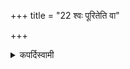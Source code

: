 +++
title = "22 श्वः पूरितेति वा"

+++

<details><summary>कपर्दिस्वामी</summary>

श्व-शब्दो ऽव्ययम्, आगामि-दिन-वाची, अधिकरण-वृत्तिश् च ।  
अन्वाधानानन्तर-दिने चन्द्रमाः **पूरिता** = चन्द्रमसः पूरणं भविता ।   
**श्वः** काले पूर्वाह्णे  
चन्द्रमाः **पूरिता** = चन्द्रादित्ययो परो विप्रकर्षस् स पर्वसन्धिरिति ।   
यागानुष्ठानात् पुरस्तात् पूर्वे-द्युः पौर्णमासीम् उपवसेत् । 

इयम् अनुमतिः ।  
अपरेद्युः पर्व-सन्धिर् यथा प्रयोग-मध्ये भवति, तथा यजेत ।  

<details>

<details><summary>हरदत्तः</summary>

**श्वः** प्रतिपत्-पर्व-सन्धिर् इति वा पूर्वेद्युर् _उपवसेत्_ ।  
उत्तरेद्युर् इज्या भवेत् ।  
अस्योपवास-विधेर् अयं विषयः -  
यस्यां पौर्णमास्यां पूर्वाह्णे सूर्या-चन्द्रमसोः परो विप्रकर्षस् तस्यां पूर्वेद्युर् उपवसेत् ॥
<details>

<details><summary>Müller</summary>

Or the day when one says, To-morrow it will be full.

#####  Commentary

In that case the day before should be observed as a day of abstinence. The real full moon would then take place in the fore-noon, pūrvāhṇe, of the next day. Abstinence, upavāsa, consists in abstaining from meat and from maithuna, in shaving beard and head, cutting the nails, and, what seems a curious provision, in speaking the truth. See Kāty.-Śrauta-sūtras II, I, 8-12.
</details>

<details><summary>थिते</summary>

श्वः पूरितेति वा २२
</details>
